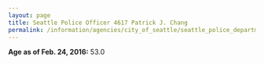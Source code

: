 ```yaml
---
layout: page
title: Seattle Police Officer 4617 Patrick J. Chang
permalink: /information/agencies/city_of_seattle/seattle_police_department/copbook/4617/
---
```


**Age as of Feb. 24, 2016:** 53.0
